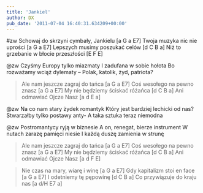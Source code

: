 ```yaml
---
title: 'Jankiel'
author: DX
pub_date: '2011-07-04 16:40:31.634209+00:00'
---
```


#zw
Schowaj do skrzyni cymbały, Jankielu [a G a E7]
Twoja muzyka nic nie uprości [a G a E7]
Lepszych musimy poszukać celów [d C B a]
Niż to grzebanie w błocie przeszłości [E F E]

@zw
Czyśmy Europy tylko miazmaty
I zadufana w sobie hołota
Bo rozważamy wciąż dylematy –
Polak, katolik, żyd, patriota?

>Ale nam jeszcze zagraj do tańca [a G a E7]
>Coś wesołego na pewno znasz [a G a E7]
>My nie będziemy ściskać różańca [d C B a]
>Ani odmawiać Ojcze Nasz [a d E a]

@zw
Na co nam stary żydek romantyk
Który jest bardziej lechicki od nas?
Stwarzałby tylko postawy anty-
A taka sztuka teraz niemodna

@zw
Postromantycy ryją w biznesie
A on, renegat, bierze instrument
W nutach zarazę pamięci niesie
I każdą duszę zamienia w strunę

>Ale nam jeszcze zagraj do tańca [a G a E7]
>Coś wesołego na pewno znasz [a G a E7]
>My nie będziemy ściskać różańca [d C B a]
>Ani odmawiać Ojcze Nasz [a d F E]

>Nie czas na mary, wiarę i winę [a G a E7]
>Gdy kapitalizm stoi en face [a G a E7]
>I odetniemy tę pępowinę [d C B a]
>Co przywiązuje do kraju nas [a d/H E7 a]